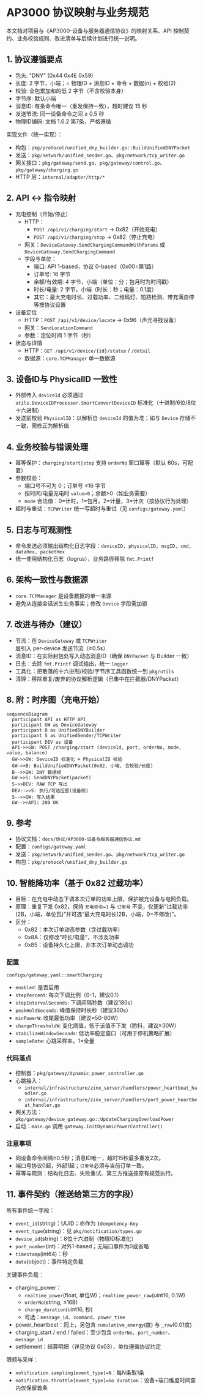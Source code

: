 # AP3000 协议映射与业务规范

本文档对项目与《AP3000-设备与服务器通信协议》的映射关系、API 控制契约、业务校验规则、改进清单与后续计划进行统一说明。

## 1. 协议遵循要点
- 包头: "DNY" (0x44 0x4E 0x59)
- 长度: 2 字节，小端；= 物理ID + 消息ID + 命令 + 数据(n) + 校验(2)
- 校验: 全包累加和的低 2 字节（不含校验本身）
- 字节序: 默认小端
- 消息ID: 每条命令唯一（重发保持一致），超时建议 15 秒
- 发送节流: 同一设备命令之间 ≥ 0.5 秒
- 物理ID编码: 文档 1.0.2 第7条，严格遵循

实现文件（统一实现）：
- 构包：`pkg/protocol/unified_dny_builder.go::BuildUnifiedDNYPacket`
- 发送：`pkg/network/unified_sender.go`、`pkg/network/tcp_writer.go`
- 网关接口：`pkg/gateway/send.go`、`pkg/gateway/control.go`、`pkg/gateway/charging.go`
- HTTP 层：`internal/adapter/http/*`

## 2. API ↔ 指令映射
- 充电控制（开始/停止）
  - HTTP：
    - `POST /api/v1/charging/start` → 0x82（开始充电）
    - `POST /api/v1/charging/stop` → 0x82（停止充电）
  - 网关：`DeviceGateway.SendChargingCommandWithParams` 或 `DeviceGateway.SendChargingCommand`
  - 字段与单位：
    - 端口: API 1-based，协议 0-based（0x00=第1路）
    - 订单号: 16 字节
    - 余额/有效期: 4 字节，小端（单位：分；包月时为时间戳）
    - 时长/电量: 2 字节，小端（时长：秒；电量：0.1度）
    - 其它：最大充电时长、过载功率、二维码灯、短路检测、带充满自停等按协议设置
- 设备定位
  - HTTP：`POST /api/v1/device/locate` → 0x96（声光寻找设备）
  - 网关：`SendLocationCommand`
  - 参数：定位时间 1 字节（秒）
- 状态与详情
  - HTTP：`GET /api/v1/device/{id}/status` / `/detail`
  - 数据源：`core.TCPManager` 单一数据源

## 3. 设备ID与 PhysicalID 一致性
- 外部传入 `deviceId` 必须通过 `utils.DeviceIDProcessor.SmartConvertDeviceID` 标准化（十进制/6位/8位十六进制）
- 发送前校验 `PhysicalID`：以解析自 `deviceId` 的值为准；如与 `Device` 存储不一致，需修正为解析值

## 4. 业务校验与错误处理
- 幂等保护：`charging/start|stop` 支持 `orderNo` 窗口幂等（默认 60s，可配置）
- 参数校验：
  - 端口号不可为 0；订单号 ≤16 字节
  - 按时间/电量充电时 `value>0`；余额>0（如业务需要）
  - `mode` 合法值：0=计时，1=包月，2=计量，3=计次（按协议行为处理）
- 超时与重试：`TCPWriter` 统一写超时与重试（见 `configs/gateway.yaml`）

## 5. 日志与可观测性
- 命令发送必须输出结构化日志字段：`deviceID, physicalID, msgID, cmd, dataHex, packetHex`
- 统一使用结构化日志（logrus），业务路径移除 `fmt.Printf`

## 6. 架构一致性与数据源
- `core.TCPManager` 是设备数据的单一来源
- 避免从连接会话派生业务事实；修改 `Device` 字段需加锁

## 7. 改进与待办（建议）
- 节流：在 `DeviceGateway` 或 `TCPWriter` 层引入 per-device 发送节流（≥0.5s）
- 消息ID：在实际封包处写入动态消息ID（确保 `DNYPacket` 与 Builder 一致）
- 日志：去除 `fmt.Printf` 调试输出，统一 `logger`
- 工具化：把散落的十六进制/校验/字节序工具函数统一到 `pkg/utils`
- 清理：移除重复/废弃的协议解析逻辑（已集中在拦截器/DNYPacket）

## 8. 附：时序图（充电开始）
```mermaid
sequenceDiagram
  participant API as HTTP API
  participant GW as DeviceGateway
  participant B as UnifiedDNYBuilder
  participant S as UnifiedSender/TCPWriter
  participant DEV as 设备
  API->>GW: POST /charging/start (deviceId, port, orderNo, mode, value, balance)
  GW->>GW: DeviceID 标准化 + PhysicalID 校验
  GW->>B: BuildUnifiedDNYPacket(0x82, 小端, 含校验/长度)
  B-->>GW: DNY 数据帧
  GW->>S: SendDNYPacket(packet)
  S->>DEV: RAW TCP 写出
  DEV-->>S: 执行/可选应答(设备侧)
  S-->>GW: 写入结果
  GW-->>API: 200 OK
```

## 9. 参考
- 协议文档：`docs/协议/AP3000-设备与服务器通信协议.md`
- 配置：`configs/gateway.yaml`
- 发送：`pkg/network/unified_sender.go`、`pkg/network/tcp_writer.go`
- 构包：`pkg/protocol/unified_dny_builder.go`

## 10. 智能降功率（基于 0x82 过载功率）

- 目标：在充电中动态下调本次订单的功率上限，保护被充设备与电网负载。
- 原理：重复下发 0x82，保持 `充电命令=1` 与 `订单号` 不变，仅更新“过载功率(2B，小端，单位瓦)”并可选“最大充电时长(2B，小端，0=不修改)”。
- 区分：
  - 0x82：本次订单动态参数（含过载功率）
  - 0x8A：仅修改“时长/电量”，不涉及功率
  - 0x85：设备持久化上限，非本次订单动态调功

### 配置
`configs/gateway.yaml::smartCharging`
- `enabled`: 是否启用
- `stepPercent`: 每次下调比例（0-1，建议0.1）
- `stepIntervalSeconds`: 下调间隔秒数（建议180s）
- `peakHoldSeconds`: 峰值保持时长秒（建议300s）
- `minPowerW`: 收尾最低功率（建议≈50-80W）
- `changeThresholdW`: 变化阈值，低于该值不下发（防抖，建议≥30W）
- `stabilizeWindowSeconds`: 低功率稳定窗口（可用于停机策略扩展）
- `sampleRate`: 心跳采样率，1=全量

### 代码落点
- 控制器：`pkg/gateway/dynamic_power_controller.go`
- 心跳接入：
  - `internal/infrastructure/zinx_server/handlers/power_heartbeat_handler.go`
  - `internal/infrastructure/zinx_server/handlers/port_power_heartbeat_handler.go`
- 网关方法：`pkg/gateway/device_gateway.go::UpdateChargingOverloadPower`
- 启动：`main.go` 调用 `gateway.InitDynamicPowerController()`

### 注意事项
- 同设备命令间隔≥0.5秒；消息ID唯一，超时15秒最多重发2次。
- 端口号协议0起，外部1起；`订单号`必须与当前订单一致。
- 幂等与观测：结构化日志、失败重试、第三方推送按原有规范执行。

## 11. 事件契约（推送给第三方的字段）

所有事件统一字段：
- `event_id`(string)：UUID；亦作为 `Idempotency-Key`
- `event_type`(string)：见 `pkg/notification/types.go`
- `device_id`(string)：8位十六进制（物理ID标准化）
- `port_number`(int)：对外1-based；无端口事件为0或省略
- `timestamp`(int64)：秒
- `data`(object)：事件特定负载

关键事件负载：
- charging_power：
  - `realtime_power`(float, 单位W)；`realtime_power_raw`(uint16, 0.1W)
  - `orderNo`(string, ≤16B)
  - `charge_duration`(uint16, 秒)
  - 可选：`message_id`、`command`、`power_time`
- power_heartbeat：同上，另包含 `cumulative_energy`(度) 与 `_raw`(0.01度)
- charging_start / end / failed：至少包含 `orderNo`、`port_number`、`message_id`
- settlement：结算明细（详见协议 0x03），单位遵循协议约定

限频与采样：
- `notification.sampling[event_type]=N`：每N条取1条
- `notification.throttle[event_type]=Go duration`：设备+端口维度时间窗内仅保留首条
